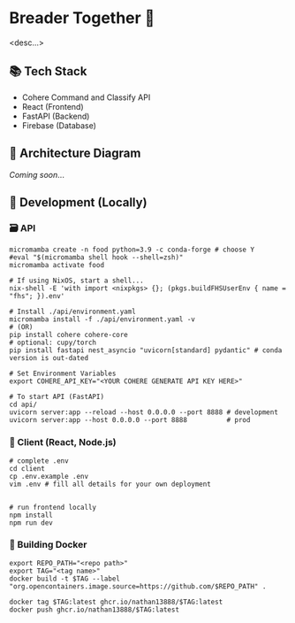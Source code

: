 # Breader Together 🍞

<desc...>

## 📚 Tech Stack
- Cohere Command and Classify API
- React (Frontend)
- FastAPI (Backend)
- Firebase (Database)

## 🧱 Architecture Diagram
*Coming soon*...

## 🔧 Development (Locally)

### 🗃️ API
```
micromamba create -n food python=3.9 -c conda-forge # choose Y
#eval "$(micromamba shell hook --shell=zsh)"
micromamba activate food

# If using NixOS, start a shell...
nix-shell -E 'with import <nixpkgs> {}; (pkgs.buildFHSUserEnv { name = "fhs"; }).env'

# Install ./api/environment.yaml
micromamba install -f ./api/environment.yaml -v
# (OR)
pip install cohere cohere-core
# optional: cupy/torch
pip install fastapi nest_asyncio "uvicorn[standard] pydantic" # conda version is out-dated

# Set Environment Variables
export COHERE_API_KEY="<YOUR COHERE GENERATE API KEY HERE>"

# To start API (FastAPI)
cd api/
uvicorn server:app --reload --host 0.0.0.0 --port 8888 # development
uvicorn server:app --host 0.0.0.0 --port 8888          # prod
```

### 🌇 Client (React, Node.js)
```
# complete .env
cd client
cp .env.example .env
vim .env # fill all details for your own deployment


# run frontend locally
npm install
npm run dev
```

### 🐳 Building Docker
```
export REPO_PATH="<repo path>"
export TAG="<tag name>"
docker build -t $TAG --label "org.opencontainers.image.source=https://github.com/$REPO_PATH" .

docker tag $TAG:latest ghcr.io/nathan13888/$TAG:latest
docker push ghcr.io/nathan13888/$TAG:latest
```




